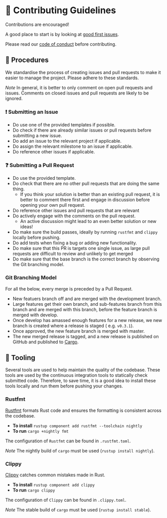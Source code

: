 # 👥 Contributing Guidelines

Contributions are encouraged!

A good place to start is by looking
at [good first issues](https://github.com/JSAbrahams/mamba/labels/good%20first%20issue).

Please read our [code of conduct](/CODE_OF_CONDUCT.md) before contributing.

## 📝 Procedures

We standardise the process of creating issues and pull requests to make it easier to manage the project. Please adhere
to these standards.

*Note* In general, it is better to only comment on open pull requests and issues. Comments on closed issues and pull
requests are likely to be ignored.

### ❗ Submitting an Issue

- Do use one of the provided templates if possible.
- Do check if there are already similar issues or pull requests before submitting a new issue.
- Do add an issue to the relevant project if applicable.
- Do assign the relevant milestone to an issue if applicable.
- Do reference other issues if applicable.

### ❓ Submitting a Pull Request

- Do use the provided template.
- Do check that there are no other pull requests that are doing the same thing.
    - If you think your solution is better than an existing pull request, it is better to comment there first and engage
      in discussion before opening your own pull request.
- Do reference other issues and pull requests that are relevant
- Do actively engage with the comments on the pull request.
    - An active discussion might lead to an even better solution or new ideas!
- Do make sure the build passes, ideally by running `rustfmt` and `clippy` locally before pushing.
- Do add tests when fixing a bug or adding new functionality.
- Do make sure that this PR is targets one single issue, as large pull requests are difficult to review and unlikely to
  get merged
- Do make sure that the base branch is the correct branch by observing the Git branching model.

### Git Branching Model

For all the below, every merge is preceded by a Pull Request.

- New featuers branch off and are merged with the development branch.
- Large features get their own branch, and sub-features branch from this branch and are merged with this branch, before
  the feature branch is merged with develop.
- Once develop has amassed enough features for a new release, we new branch is created where a release is staged (
  e.g. `v0.3.1`).
- Once approved, the new feature branch is merged with master.
- The new merged release is tagged, and a new release is published on GitHub and published
  to [Cargo](https://crates.io/crates/mamba).

## 🔨 Tooling

Several tools are used to help maintain the quality of the codebase. These tools are used by the continuous integration
tools to statically check submitted code. Therefore, to save time, it is a good idea to install these tools locally and
run them before pushing your changes.

### Rustfmt

[Rustfmt](https://github.com/rust-lang/rustfmt) formats Rust code and ensures the formatting is consistent across the
codebase.

- **To install** `rustup component add rustfmt --toolchain nightly`
- **To run** `cargo +nightly fmt`

The configuration of `Rustfmt` can be found in `.rustfmt.toml`.

*Note* The nightly build of `cargo` must be used (`rustup install nightly`).

### Clippy

[Clippy](https://github.com/rust-lang/rust-clippy) catches common mistakes made in Rust.

- **To install** `rustup component add clippy`
- **To run** `cargo clippy`

The configuration of `Clippy` can be found in `.clippy.toml`.

*Note* The stable build of `cargo` must be used (`rustup install stable`).
